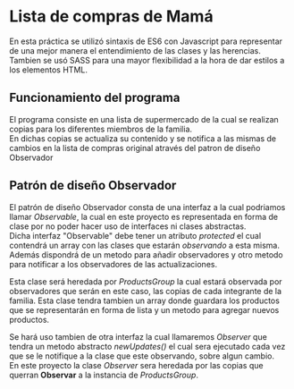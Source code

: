 # Lista de compras de Mamá

En esta práctica se utilizó sintaxis de ES6 con Javascript para representar de una mejor manera el entendimiento de las clases y las herencias.  
Tambien se usó SASS para una mayor flexibilidad a la hora de dar estilos a los elementos HTML. 



## Funcionamiento del programa

El programa consiste en una lista de supermercado de la cual se realizan copias para los diferentes miembros de la familia.  
En dichas copias se actualiza su contenido y se notifica a las mismas de cambios en la lista de compras original através del patron de diseño Observador

## Patrón de diseño Observador

El patrón de diseño Observador consta de una interfaz a la cual podriamos llamar _Observable_, la cual en este proyecto es representada en forma de clase por no poder hacer uso de interfaces ni clases abstractas.  
Dicha interfaz "Observable" debe tener un atributo _protected_ el cual contendrá un array con las clases que estarán _observando_ a esta misma. Además dispondrá de un metodo para añadir observadores y otro metodo para notificar a los observadores de las actualizaciones.

Esta clase será heredada por _ProductsGroup_ la cual estará observada por observadores que serán en este caso, las copias de cada integrante de la familia. Esta clase tendra tambien un array donde guardara los productos que se representarán en forma de lista y un metodo para agregar nuevos productos.

Se hará uso tambien de otra interfaz la cual llamaremos _Observer_ que tendra un metodo abstracto _newUpdates()_ el cual sera ejecutado cada vez que se le notifique a la clase que este observando, sobre algun cambio.  
En este proyecto la clase _Observer_ sera heredada por las copias que querran **Observar** a la instancia de _ProductsGroup_.
